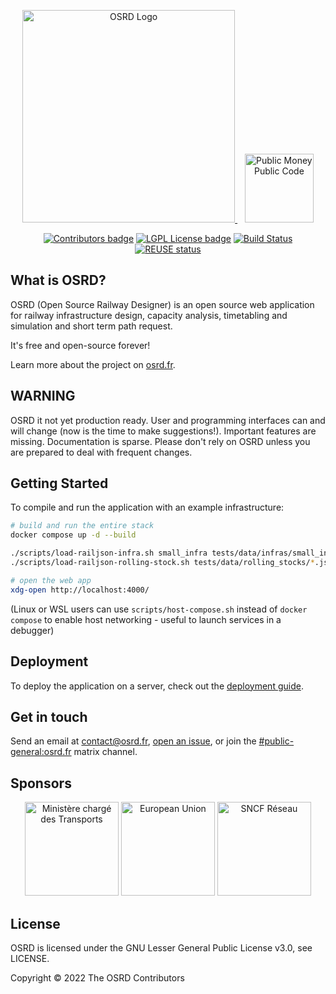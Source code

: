 <p align="center">
  <a href="https://osrd.fr/en/">
    <picture>
      <source media="(prefers-color-scheme: dark)" srcset="/assets/branding/osrd_small_dark.svg">
      <img width="340px" style="max-width: 100%;" src="/assets/branding/osrd_small.svg" alt="OSRD Logo" alt="OSRD logo">
    </picture>
  </a>
&nbsp;&nbsp;
  <a href="https://publiccode.eu/">
    <img src="assets/PMPC_badge.svg" width="110px" alt="Public Money Public Code"/>
  </a>
</p>

<p align="center">
  <a href="https://osrd.fr/en/docs/guides/contribute/"><img src="https://img.shields.io/github/contributors-anon/OpenRailAssociation/osrd" alt="Contributors badge" /></a>
  <a href="https://github.com/OpenRailAssociation/osrd/blob/dev/LICENSE"><img src="https://img.shields.io/badge/license-LGPL-blue.svg" alt="LGPL License badge" /></a>
  <a href="https://github.com/OpenRailAssociation/osrd/actions/workflows/build.yml"><img src="https://github.com/OpenRailAssociation/osrd/actions/workflows/build.yml/badge.svg" alt="Build Status" /></a>
  <a href="https://api.reuse.software/info/github.com/OpenRailAssociation/osrd"><img src="https://api.reuse.software/badge/github.com/OpenRailAssociation/osrd" alt="REUSE status" /></a>
</p>

## What is OSRD?

OSRD (Open Source Railway Designer) is an open source web application for railway infrastructure design,
capacity analysis, timetabling and simulation and short term path request.

It's free and open-source forever!

Learn more about the project on [osrd.fr](https://osrd.fr/en/).

## WARNING

OSRD it not yet production ready.
User and programming interfaces can and will change (now is the time to make suggestions!).
Important features are missing. Documentation is sparse.
Please don't rely on OSRD unless you are prepared to deal with frequent changes.

## Getting Started

To compile and run the application with an example infrastructure:

```sh
# build and run the entire stack
docker compose up -d --build

./scripts/load-railjson-infra.sh small_infra tests/data/infras/small_infra/infra.json
./scripts/load-railjson-rolling-stock.sh tests/data/rolling_stocks/*.json

# open the web app
xdg-open http://localhost:4000/
```

(Linux or WSL users can use `scripts/host-compose.sh` instead of `docker compose` to enable host networking - useful to launch services in a debugger)

## Deployment

To deploy the application on a server, check out the [deployment guide](https://osrd.fr/en/docs/guides/deploy/).

## Get in touch

Send an email at <contact@osrd.fr>, [open an issue](https://github.com/OpenRailAssociation/osrd/issues/new?labels=kind%3Aquestion&template=question.yaml), or join the [#public-general:osrd.fr](https://matrix.to/#/#public-general:osrd.fr) matrix channel.

## Sponsors

<p align="center">
  <img src="assets/sponsors/france-dot.svg" width="150px" height="150px" alt="Ministère chargé des Transports"/>
  <img src="assets/sponsors/european-union.svg" width="150px" height="150px" alt="European Union"/>
  <img src="assets/sponsors/sncf-reseau.svg" width="150px" height="150px" alt="SNCF Réseau"/>
</p>

## License

OSRD is licensed under the GNU Lesser General Public License v3.0, see LICENSE.

Copyright © 2022 The OSRD Contributors
